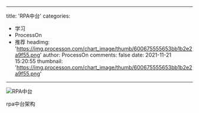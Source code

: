 
---
title: 'RPA中台'
categories: 
 - 学习
 - ProcessOn
 - 推荐
headimg: 'https://img.processon.com/chart_image/thumb/600675555653bb1b2e2a9f55.png'
author: ProcessOn
comments: false
date: 2021-11-21 15:20:55
thumbnail: 'https://img.processon.com/chart_image/thumb/600675555653bb1b2e2a9f55.png'
---

<div>   
<img class="thumb" alt="RPA中台" src="https://img.processon.com/chart_image/thumb/600675555653bb1b2e2a9f55.png" referrerpolicy="no-referrer">
<p>rpa中台架构</p>  
</div>
            